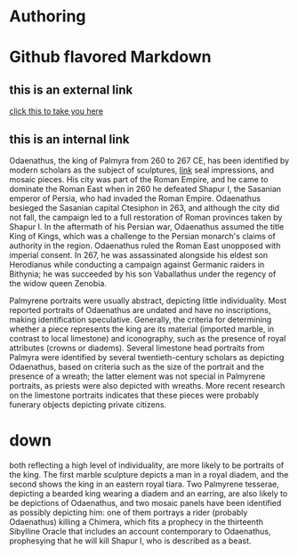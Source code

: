 # Authoring

# Github flavored Markdown

## this is an external link

[click this to take you here](www.notcot.org)

## this is an internal link 


Odaenathus, the king of Palmyra from 260 to 267 CE, has been identified by modern scholars as the subject of sculptures, [link](#down) seal impressions, and mosaic pieces. His city was part of the Roman Empire, and he came to dominate the Roman East when in 260 he defeated Shapur I, the Sasanian emperor of Persia, who had invaded the Roman Empire. Odaenathus besieged the Sasanian capital Ctesiphon in 263, and although the city did not fall, the campaign led to a full restoration of Roman provinces taken by Shapur I. In the aftermath of his Persian war, Odaenathus assumed the title King of Kings, which was a challenge to the Persian monarch's claims of authority in the region. Odaenathus ruled the Roman East unopposed with imperial consent. In 267, he was assassinated alongside his eldest son Herodianus while conducting a campaign against Germanic raiders in Bithynia; he was succeeded by his son Vaballathus under the regency of the widow queen Zenobia.

Palmyrene portraits were usually abstract, depicting little individuality. Most reported portraits of Odaenathus are undated and have no inscriptions, making identification speculative. Generally, the criteria for determining whether a piece represents the king are its material (imported marble, in contrast to local limestone) and iconography, such as the presence of royal attributes (crowns or diadems). Several limestone head portraits from Palmyra were identified by several twentieth-century scholars as depicting Odaenathus, based on criteria such as the size of the portrait and the presence of a wreath; the latter element was not special in Palmyrene portraits, as priests were also depicted with wreaths. More recent research on the limestone portraits indicates that these pieces were probably funerary objects depicting private citizens.

# down
both reflecting a high level of individuality, are more likely to be portraits of the king. The first marble sculpture depicts a man in a royal diadem, and the second shows the king in an eastern royal tiara. Two Palmyrene tesserae, depicting a bearded king wearing a diadem and an earring, are also likely to be depictions of Odaenathus, and two mosaic panels have been identified as possibly depicting him: one of them portrays a rider (probably Odaenathus) killing a Chimera, which fits a prophecy in the thirteenth Sibylline Oracle that includes an account contemporary to Odaenathus, prophesying that he will kill Shapur I, who is described as a beast.

